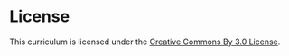 # License

This curriculum is licensed under the [Creative Commons By 3.0 License](https://creativecommons.org/licenses/by/3.0/us/).  


